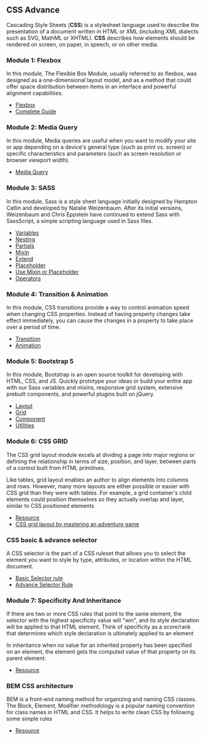 ## CSS Advance
Cascading Style Sheets (**CSS**) is a stylesheet language used to describe the presentation of a document written in HTML or XML (including XML dialects such as SVG, MathML or XHTML). **CSS** describes how elements should be rendered on screen, on paper, in speech, or on other media.

### Module 1: Flexbox
In this module, The Flexible Box Module, usually referred to as flexbox, was designed as a one-dimensional layout model, and as a method that could offer space distribution between items in an interface and powerful alignment capabilities.
- [Flexbox](https://www.w3schools.com/css/css3_flexbox.asp)
- [Complete Guide](https://css-tricks.com/snippets/css/a-guide-to-flexbox/)

### Module 2: Media Query
In this module, Media queries are useful when you want to modify your site or app depending on a device's general type (such as print vs. screen) or specific characteristics and parameters (such as screen resolution or browser viewport width).
- [Media Query](https://www.w3schools.com/css/css3_mediaqueries_ex.asp)

### Module 3: SASS
In this module, Sass is a style sheet language initially designed by Hampton Catlin and developed by Natalie Weizenbaum. After its initial versions, Weizenbaum and Chris Eppstein have continued to extend Sass with SassScript, a simple scripting language used in Sass files.
- [Variables](https://sass-lang.com/documentation/variables)
- [Nesting](https://sass-lang.com/documentation/style-rules/declarations#nesting)
- [Partials](https://sass-lang.com/documentation/at-rules/import)
- [Mixin](https://sass-lang.com/documentation/at-rules/mixin)
- [Extend](https://sass-lang.com/documentation/at-rules/extend)
- [Placeholder](https://sass-lang.com/documentation/style-rules/placeholder-selectors/)
- [Use Mixin or Placeholder](https://www.sitepoint.com/sass-mixin-placeholder/)
- [Operators](https://sass-lang.com/documentation/operators)

### Module 4: Transition & Animation
In this module, CSS transitions provide a way to control animation speed when changing CSS properties. Instead of having property changes take effect immediately, you can cause the changes in a property to take place over a period of time.
- [Transition](https://www.w3schools.com/css/css3_transitions.asp)
- [Animation](https://www.w3schools.com/css/css3_animations.asp)

### Module 5: Bootstrap 5
In this module, Bootstrap is an open source toolkit for developing with HTML, CSS, and JS. Quickly prototype your ideas or build your entire app with our Sass variables and mixins, responsive grid system, extensive prebuilt components, and powerful plugins built on jQuery.
- [Layout](https://getbootstrap.com/docs/4.0/layout/overview/)
- [Grid](https://getbootstrap.com/docs/4.0/layout/grid/)
- [Component](https://getbootstrap.com/docs/4.0/components/alerts/)
- [Utilities](https://getbootstrap.com/docs/4.0/utilities/borders/)

### Module 6: CSS GRID
The CSS grid layout module excels at dividing a page into major regions or defining the relationship in terms of size, position, and layer, between parts of a control built from HTML primitives.

Like tables, grid layout enables an author to align elements into columns and rows. However, many more layouts are either possible or easier with CSS grid than they were with tables. For example, a grid container's child elements could position themselves so they actually overlap and layer, similar to CSS positioned elements
- [Resource](https://css-tricks.com/snippets/css/complete-guide-grid/)
- [CSS grid layout by mastering an adventure game](https://www.gridcritters.com/)

### CSS basic & advance selector
A CSS selector is the part of a CSS ruleset that allows you to select the element you want to style by type, attributes, or location within the HTML document.

- [Basic Selector rule](https://www.sitepoint.com/css-selectors/)
- [Advance Selector Rule](https://www.smashingmagazine.com/2009/08/taming-advanced-css-selectors/)

### Module 7: Specificity And Inheritance
If there are two or more CSS rules that point to the same element, the selector with the highest specificity value will "win", and its style declaration will be applied to that HTML element.
Think of specificity as a score/rank that determines which style declaration is ultimately applied to an element

In inheritance when no value for an inherited property has been specified on an element, the element gets the computed value of that property on its parent element.

- [Resource](https://www.smashingmagazine.com/2010/04/css-specificity-and-inheritance/)

### BEM CSS architecture
BEM is a front-end naming method for organizing and naming CSS classes. The Block, Element, Modifier methodology is a popular naming convention for class names in HTML and CSS. It helps to write clean CSS by following some simple rules
- [Resource](https://css-tricks.com/bem-101/)